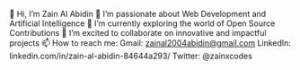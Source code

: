 👋 Hi, I’m Zain Al Abidin
👀 I’m passionate about Web Development and Artificial Intelligence
🌱 I’m currently exploring the world of Open Source Contributions
💞️ I’m excited to collaborate on innovative and impactful projects
📫 How to reach me:
Gmail: zainal2004abidin@gmail.com
LinkedIn: linkedin.com/in/zain-al-abidin-84644a293/
Twitter: @zainxcodes
